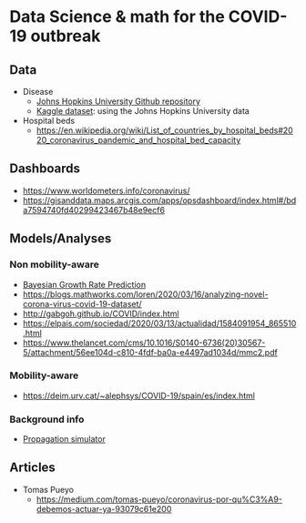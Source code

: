 # Data Science & math for the COVID-19 outbreak
## Data
- Disease
  - [Johns Hopkins University Github repository](https://github.com/CSSEGISandData/COVID-19)
  - [Kaggle dataset](https://www.kaggle.com/sudalairajkumar/novel-corona-virus-2019-dataset): using the Johns Hopkins University data
- Hospital beds
  - https://en.wikipedia.org/wiki/List_of_countries_by_hospital_beds#2020_coronavirus_pandemic_and_hospital_bed_capacity
## Dashboards
- https://www.worldometers.info/coronavirus/
- https://gisanddata.maps.arcgis.com/apps/opsdashboard/index.html#/bda7594740fd40299423467b48e9ecf6

## Models/Analyses
### Non mobility-aware
- [Bayesian Growth Rate Prediction](https://github.com/twiecki/covid19/blob/master/covid19_growth_bayes.ipynb)
- https://blogs.mathworks.com/loren/2020/03/16/analyzing-novel-corona-virus-covid-19-dataset/
- http://gabgoh.github.io/COVID/index.html
- https://elpais.com/sociedad/2020/03/13/actualidad/1584091954_865510.html
- https://www.thelancet.com/cms/10.1016/S0140-6736(20)30567-5/attachment/56ee104d-c810-4fdf-ba0a-e4497ad1034d/mmc2.pdf


### Mobility-aware
- https://deim.urv.cat/~alephsys/COVID-19/spain/es/index.html

### Background info
- [Propagation simulator](https://www.washingtonpost.com/graphics/2020/world/corona-simulator/)

## Articles
- Tomas Pueyo
  - https://medium.com/tomas-pueyo/coronavirus-por-qu%C3%A9-debemos-actuar-ya-93079c61e200
